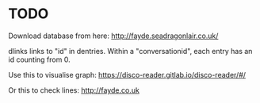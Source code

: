 # TODO

Download database from here: http://fayde.seadragonlair.co.uk/

dlinks links to "id" in dentries. Within a "conversationid", each entry has an id counting from 0.

Use this to visualise graph: https://disco-reader.gitlab.io/disco-reader/#/

Or this to check lines:
http://fayde.co.uk